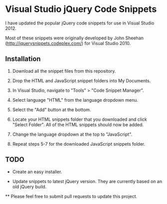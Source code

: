 # Visual Studio jQuery Code Snippets

I have updated the popular jQuery code snippets for use in Visual Studio 2012.

Most of these snippets were originally developed by John Sheehan (http://jquerysnippets.codeplex.com/) for Visual Studio 2010.

## Installation

1. Download all the snippet files from this repository.

2. Drop the HTML and JavaScript snippet folders into My Documents.

3. In Visual Studio, navigate to "Tools" > "Code Snippet Manager".

4. Select language "HTML" from the language dropdown menu.

5. Select the "Add" button at the bottom.

6. Locate your HTML snippets folder that you downloaded and click "Select Folder". All of the HTML snippets should now be added.

7. Change the language dropdown at the top to "JavaScript".

8. Repeat steps 5-7 for the downloaded JavaScript snippets folder.

## TODO

- Create an easy installer.

- Update snippets to latest jQuery version. They are currently based on an old jQuery build.

** Please feel free to submit pull requests to update this project.